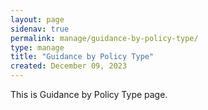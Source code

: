 ```yaml
---
layout: page
sidenav: true
permalink: manage/guidance-by-policy-type/
type: manage
title: "Guidance by Policy Type"
created: December 09, 2023
---
```


This is Guidance by Policy Type page.



